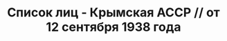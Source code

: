 ---
title: Список лиц - Крымская АССР // от 12 сентября 1938 года
description: РГАСПИ, ф.17, т.11, оп.171, дело 419, лист 1
images:
- /disk/pictures/v11/17-171-419-001.jpg
- /disk/pictures/v11/17-171-419-002.jpg
- /disk/pictures/v11/17-171-419-003.jpg
- /disk/pictures/v11/17-171-419-004.jpg
- /disk/pictures/v11/17-171-419-005.jpg
- /disk/pictures/v11/17-171-419-006.jpg
---